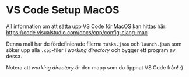 # VS Code Setup MacOS

All information om att sätta upp VS Code för MacOS kan hittas här:
https://code.visualstudio.com/docs/cpp/config-clang-mac

Denna mall har de fördefinierade filerna `tasks.json` och `launch.json` som söker upp alla `.cpp`-filer i *working directory* och bygger ett program av dessa.

Notera att *working directory* är den mapp som du öppnat VS Code från! :)

